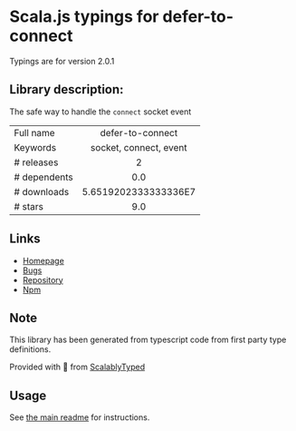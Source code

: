 
# Scala.js typings for defer-to-connect

Typings are for version 2.0.1

## Library description:
The safe way to handle the `connect` socket event

|                    |                 |
| ------------------ | :-------------: |
| Full name          | defer-to-connect |
| Keywords           | socket, connect, event |
| # releases         | 2 |
| # dependents       | 0.0 |
| # downloads        | 5.6519202333333336E7 |
| # stars            | 9.0 |

## Links
- [Homepage](https://github.com/szmarczak/defer-to-connect#readme)
- [Bugs](https://github.com/szmarczak/defer-to-connect/issues)
- [Repository](https://github.com/szmarczak/defer-to-connect)
- [Npm](https://www.npmjs.com/package/defer-to-connect)
    


## Note
This library has been generated from typescript code from first party type definitions.

Provided with :purple_heart: from [ScalablyTyped](https://github.com/oyvindberg/ScalablyTyped)

## Usage
See [the main readme](../../readme.md) for instructions.


